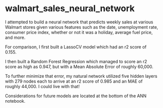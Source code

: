 # walmart_sales_neural_network
I attempted to build a neural network that predicts weekly sales at various Walmart stores given various features such as the date, unemployment rate, consumer price index, whether or not it was a holiday, average fuel price, and more. 

For comparison, I first built a LassoCV model which had an r2 score of 0.155.

I then built a Random Forest Regression which managed to score an r2 score as high as 0.947, but with a Mean Absolute Error of roughly 60,000.

To further minimize that error, my natural network utilized five hidden layers with 279 nodes each to arrive at an r2 score of 0.985 and an MAE of roughly 44,000. I could live with that! 

Considerations for future models are located at the bottom of the ANN notebook.
